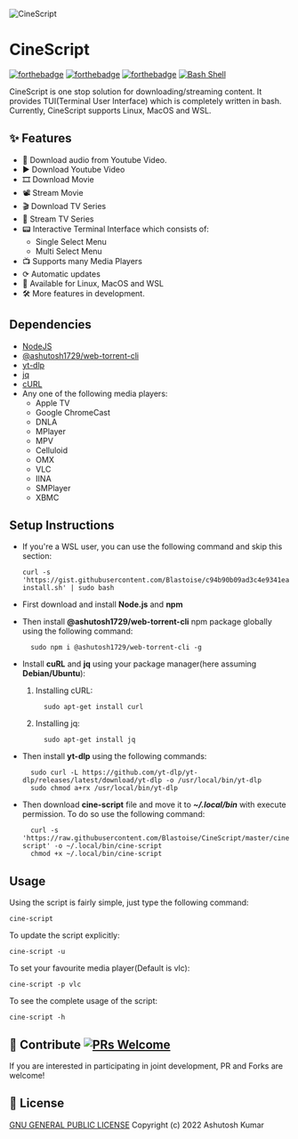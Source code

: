![CineScript](https://socialify.git.ci/Blastoise/CineScript/image?description=1&descriptionEditable=CLI%20tool%20for%20streaming%2Fdownloading%20content.&font=Raleway&issues=1&language=1&owner=1&pattern=Signal&pulls=1&stargazers=1&theme=Dark)

# CineScript

[![forthebadge](https://forthebadge.com/images/badges/open-source.svg)](https://forthebadge.com)
[![forthebadge](https://forthebadge.com/images/badges/built-with-love.svg)](https://forthebadge.com)
[![forthebadge](https://forthebadge.com/images/badges/built-with-swag.svg)](https://forthebadge.com)
[![Bash Shell](https://img.shields.io/static/v1?label=MADE%20WITH&message=BASH&color=red&style=for-the-badge&logo=gnu-bash)](https://shields.io/)

CineScript is one stop solution for downloading/streaming content. It provides TUI(Terminal User Interface) which is completely written in bash. Currently, CineScript supports Linux, MacOS and WSL.

## ✨ Features

- 🎵 Download audio from Youtube Video.
- ▶️ Download Youtube Video
- 🎞️ Download Movie
- 📽️ Stream Movie
- 🎬 Download TV Series
- 🍿 Stream TV Series
- 📟 Interactive Terminal Interface which consists of:
  - Single Select Menu
  - Multi Select Menu
- 📺 Supports many Media Players
- ⟳ Automatic updates￻￻
- 🚀 Available for Linux, MacOS and WSL
- 🛠️ More features in development.

## Dependencies

- [NodeJS](https://nodejs.org/en/download/)
- [@ashutosh1729/web-torrent-cli](https://www.npmjs.com/package/@ashutosh1729/web-torrent-cli)
- [yt-dlp](https://github.com/yt-dlp/yt-dlp)
- [jq](https://github.com/stedolan/jq)
- [cURL](https://curl.se/)
- Any one of the following media players:
  - Apple TV
  - Google ChromeCast
  - DNLA
  - MPlayer
  - MPV
  - Celluloid
  - OMX
  - VLC
  - IINA
  - SMPlayer
  - XBMC

## Setup Instructions

- If you're a WSL user, you can use the following command and skip this section:

      curl -s 'https://gist.githubusercontent.com/Blastoise/c94b90b09ad3c4e9341ea7cc63eb3c81/raw/a7c79c6713ddb0ed329f7572324ae67d3133e170/cine-install.sh' | sudo bash

- First download and install **Node.js** and **npm**
- Then install **@ashutosh1729/web-torrent-cli** npm package globally using the following command:

        sudo npm i @ashutosh1729/web-torrent-cli -g

- Install **cuRL** and **jq** using your package manager(here assuming **Debian/Ubuntu**):

  1.  Installing cURL:

            sudo apt-get install curl

  2.  Installing jq:

            sudo apt-get install jq

- Then install **yt-dlp** using the following commands:

        sudo curl -L https://github.com/yt-dlp/yt-dlp/releases/latest/download/yt-dlp -o /usr/local/bin/yt-dlp
        sudo chmod a+rx /usr/local/bin/yt-dlp

- Then download **cine-script** file and move it to **_~/.local/bin_** with execute permission. To do so use the following command:

        curl -s 'https://raw.githubusercontent.com/Blastoise/CineScript/master/cine-script' -o ~/.local/bin/cine-script
        chmod +x ~/.local/bin/cine-script

## Usage

Using the script is fairly simple, just type the following command:

    cine-script

To update the script explicitly:

    cine-script -u

To set your favourite media player(Default is vlc):

    cine-script -p vlc

To see the complete usage of the script:

    cine-script -h

## 🤝 Contribute [![PRs Welcome](https://img.shields.io/badge/PRs-welcome-brightgreen.svg?style=flat)](http://makeapullrequest.com)

If you are interested in participating in joint development, PR and Forks are welcome!

## 📜 License

[GNU GENERAL PUBLIC LICENSE](LICENSE) Copyright (c) 2022 Ashutosh Kumar
